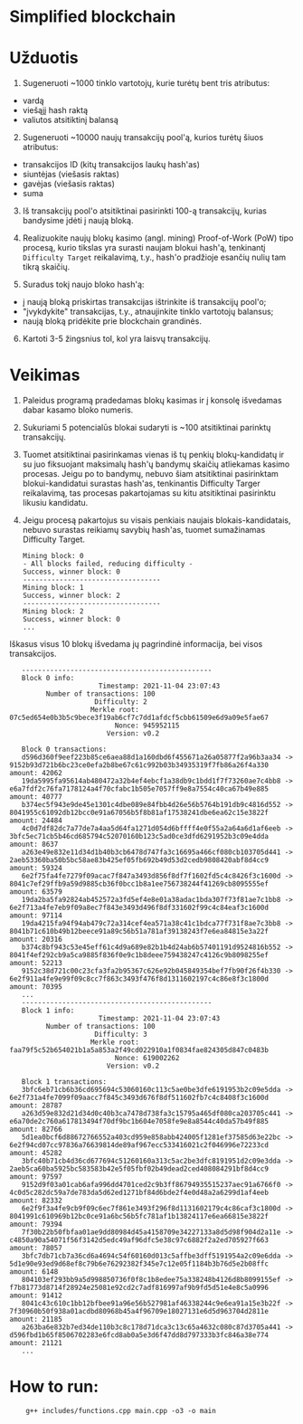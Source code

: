 # Simplified blockchain

# Užduotis

1. Sugeneruoti ~1000 tinklo vartotojų, kurie turėtų bent tris atributus:

- vardą
- viešąjį hash raktą
- valiutos atsitiktinį balansą

2. Sugeneruoti ~10000 naujų transakcijų pool'ą, kurios turėtų šiuos atributus:

- transakcijos ID (kitų transakcijos laukų hash'as)
- siuntėjas (viešasis raktas)
- gavėjas (viešasis raktas)
- suma

3. Iš transakcijų pool'o atsitiktinai pasirinkti 100-ą transakcijų, kurias bandysime įdėti į naują bloką.

4. Realizuokite naujų blokų kasimo (angl. mining) Proof-of-Work (PoW) tipo procesą, kurio tikslas yra surasti naujam blokui hash'ą, tenkinantį `Difficulty Target` reikalavimą, t.y., hash'o pradžioje esančių nulių tam tikrą skaičių.

5. Suradus tokį naujo bloko hash'ą:

- į naują bloką priskirtas transakcijas ištrinkite iš transakcijų pool'o;
- "įvykdykite" transakcijas, t.y., atnaujinkite tinklo vartotojų balansus;
- naują bloką pridėkite prie blockchain grandinės.

6. Kartoti 3-5 žingsnius tol, kol yra laisvų transakcijų.

# Veikimas

1. Paleidus programą pradedamas blokų kasimas ir į konsolę išvedamas dabar kasamo bloko numeris.
2. Sukuriami 5 potencialūs blokai sudaryti is ~100 atsitiktinai parinktų transakcijų.
3. Tuomet atsitiktinai pasirinkamas vienas iš tų penkių blokų-kandidatų ir su juo fiksuojant
maksimalų hash'ų bandymų skaičių atliekamas kasimo procesas. Jeigu po to
bandymų, nebuvo šiam atsitiktinai pasirinktam blokui-kandidatui surastas hash'as, tenkinantis Difficulty Targer reikalavimą, tas procesas
pakartojamas su kitu atsitiktinai pasirinktu likusiu kandidatu.
4. Jeigu procesą pakartojus su visais penkiais naujais blokais-kandidatais, nebuvo surastas reikiamų savybių hash'as, tuomet sumažinamas Difficulty Target.
       
       Mining block: 0
       - All blocks failed, reducing difficulty -
       Success, winner block: 0
       ----------------------------------
       Mining block: 1
       Success, winner block: 2
       ----------------------------------
       Mining block: 2
       Success, winner block: 0
       ...
      
Iškasus visus 10 blokų išvedama jų pagrindinė informacija, bei visos transakcijos.

       -----------------------------------------------
       Block 0 info:
                          Timestamp: 2021-11-04 23:07:43
             Number of transactions: 100
                         Difficulty: 2
                        Merkle root: 07c5ed654e0b3b5c9bece3f19ab6cf7c7dd1afdcf5cbb61509e6d9a09e5fae67
                              Nonce: 945952115
                            Version: v0.2

       Block 0 transactions:
       d596d360f9eef223b85ce6aea88d1a160dbd6f455671a26a05877f2a96b3aa34 -> 9152b93d721b6bc23ce0efa2b8be67c61c992b03b34935319f7fb86a26f4a330   amount: 42062
       19da5995fa95614ab480472a32b4ef4ebcf1a38db9c1bdd1f7f73260ae7c4bb8 -> e6a7fdf2c76fa7178124a4f70cfabc1b505e7057ff9e8a7554c40ca67b49e885   amount: 40777
       b374ec5f943e9de45e1301c4dbe089e84fbb4d26e56b5764b191db9c4816d552 -> 8041955c61092db12bcc0e91a67056b5f8b81af17538241dbe6ea62c15e3822f   amount: 24484
       4c0d7df82dc7a77de7a4aa5d64fa1271d054d6bffff4e0f55a2a64a6d1af6eeb -> 3bfc5ec71cb5b46cd685794c52070160b123c5ad0ce3dfd6291952b3c09e4dda   amount: 8637
       a263e49e832e11d34d1b40b3cb6478d747fa3c16695a466cf080cb103705d441 -> 2aeb53360ba50b5bc58ae83b425ef05fb692b49d53d2cedb9808420abf8d4cc9   amount: 59324
       6e2f75fa4fe7279f09acac7f847a3493d856f8df7f1602fd5c4c8426f3c1600d -> 8041c7ef29ffb9a59d9885cb36f0bcc1b8a1ee756738244f41269cb8095555ef   amount: 63579
       19da2ba5fa92824ab452572a3fd5ef4e8e01a38adac1bda307f73f81ae7c1bb8 -> 6e2f713a4fe7eb9f09a8ec7f843e3493d496f8df331602f99c4c84eaf3c1600d   amount: 97114
       19da4215fa94f94ab479c72a314cef4ea571a38c41c1bdca77f731f8ae7c3bb8 -> 8041b71c610b49b12beece91a89c56b51a781af39138243f7e6ea84815e3a22f   amount: 20316
       b374c8bf943c53e45eff61c4d9a689e82b1b4d24ab6b57401191d9524816b552 -> 8041f4ef292cb9a5ca9885f836f0e9c1b8deee759438247c4126c9b8098255ef   amount: 52213
       9152c38d721c00c23cfa3fa2b95367c626e92b045849354bef7fb90f26f4b330 -> 6e2f911a4fe9e99f09c8cc7f863c3493f476f8d1311602197c4c86e8f3c1800d   amount: 70395
       ...
       -----------------------------------------------
       Block 1 info:
                          Timestamp: 2021-11-04 23:07:43
             Number of transactions: 100
                         Difficulty: 3
                        Merkle root: faa79f5c52b654021b1a5a853a2f49cd022910a1f0834fae824305d847c0483b
                              Nonce: 619002262
                            Version: v0.2

       Block 1 transactions:
       3bfc6eb71cb6b36cd695694c53060160c113c5ae0be3dfe6191953b2c09e5dda -> 6e2f731a4fe7099f09aacc7f845c3493d676f8df511602fb7c4c8408f3c1600d   amount: 28787
       a263d59e832d21d34d0c40b3ca7478d738fa3c15795a465df080ca203705c441 -> e6a70de2c760a617813494f70df9bc1b604e7058fe9e8a8544c40da57b49f885   amount: 82766
       5d1ea0bcf6d88672766552a403cd959e858abb424005f1281ef37585d63e22bc -> 6e2f94cd07cc97836a76639814de89af967ecc533416021c2f046996e72233cd   amount: 45282
       3bfc40b71cb4d36cd677694c51260160a313c5ac2be3dfc8191951d2c09e3dda -> 2aeb5ca60ba5925bc583583b42e5f05fbf02b49dead2ced408084291bf8d4cc9   amount: 97597
       9152d9f03a01cab6afa996dd4701ced2c9b3ff86794935515237aec91a6766f0 -> 4c0d5c282dc59a7de783da5d62ed1271bf84d6bde2f4e0d48a2a6299d1af4eeb   amount: 82332
       6e2f9f3a4fe9cb9f09c6ec7f861e3493f296f8d1131602179c4c86caf3c1800d -> 8041991c610969b12bc0ce91a6bc56b5fc781af1b13824117e6ea66815e3822f   amount: 79394
       7f30b22b50fbfaa01ae9dd80984d45a4158709e34227133a8d5d98f904d2a11e -> c4850a90a54071f56f3142d5edc49af96dfc5e38c97c6882f2a2ed705927f663   amount: 78057
       3bfc7db71cb7a36cd6a4694c54f60160d013c5affbe3dff5191954a2c09e6dda -> 5d1e90e93ed9d68ef8c79b6e76292382f345e7c12e05f1184b3b76d5e2b08ffc   amount: 6148
       804103ef293bb9a5d998850736f0f8c1b8edee75a338248b4126d8b8099155ef -> f7b81773d8714f28924e25081e92cd2c7adf816997af9b9fd5d51e4e8c5a0996   amount: 91412
       8041c43c610c1bb12bfbee91a96e56b527981af46338244c9e6ea91a15e3b22f -> 7f30960b50f938a01acdbd80968b45a4f96709e18027131e6d5d963704d2811e   amount: 21185
       a263ba6e832b7ed34de110b3c8c178d71dca3c13c65a4632c080c87d3705a441 -> d596fbd1b65f8506702283e6fcd8ab0a5e3d6f47dd8d797333b3fc846a38e774   amount: 21121
       ...

# How to run:
        
        g++ includes/functions.cpp main.cpp -o3 -o main
